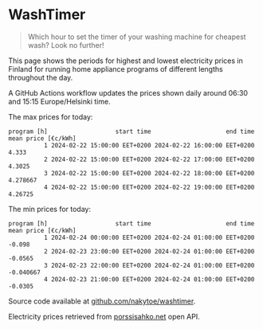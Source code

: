 
# WashTimer

> Which hour to set the timer of your washing machine for cheapest wash? Look no further!

This page shows the periods for highest and lowest electricity prices in Finland 
for running home appliance programs of different lengths throughout the day. 

A GitHub Actions workflow updates the prices shown daily around 06:30 and 15:15 Europe/Helsinki time.

The max prices for today:

	program [h]                   start time                     end time mean price [€c/kWh]
	          1 2024-02-22 15:00:00 EET+0200 2024-02-22 16:00:00 EET+0200               4.333
	          2 2024-02-22 15:00:00 EET+0200 2024-02-22 17:00:00 EET+0200              4.3025
	          3 2024-02-22 15:00:00 EET+0200 2024-02-22 18:00:00 EET+0200            4.278667
	          4 2024-02-22 15:00:00 EET+0200 2024-02-22 19:00:00 EET+0200             4.26725

The min prices for today:

	program [h]                   start time                     end time mean price [€c/kWh]
	          1 2024-02-24 00:00:00 EET+0200 2024-02-24 01:00:00 EET+0200              -0.098
	          2 2024-02-23 23:00:00 EET+0200 2024-02-24 01:00:00 EET+0200             -0.0565
	          3 2024-02-23 22:00:00 EET+0200 2024-02-24 01:00:00 EET+0200           -0.040667
	          4 2024-02-23 21:00:00 EET+0200 2024-02-24 01:00:00 EET+0200             -0.0305


Source code available at [github.com/nakytoe/washtimer](https://github.com/nakytoe/washtimer).

Electricity prices retrieved from [porssisahko.net](https://porssisahko.net/api) open API.
